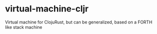 # virtual-machine-cljr
Virtual machine for ClojuRust, but can be generalized, based on a FORTH like stack machine
